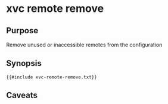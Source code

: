 # xvc remote remove

## Purpose

Remove unused or inaccessible remotes from the configuration

## Synopsis 

```text
{{#include xvc-remote-remove.txt}}
```

## Caveats


